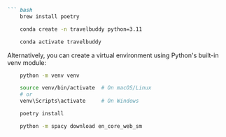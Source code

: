 ```markdown
``` bash
    brew install poetry
```

``` bash
    conda create -n travelbuddy python=3.11
```

``` bash
    conda activate travelbuddy
```

Alternatively, you can create a virtual environment using Python's built-in venv module:

``` bash
    python -m venv venv
```

``` bash
    source venv/bin/activate  # On macOS/Linux
    # or
    venv\Scripts\activate     # On Windows
```

``` bash
    poetry install
```

``` bash
    python -m spacy download en_core_web_sm
```


